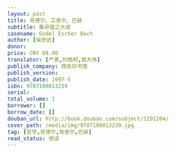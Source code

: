 ```yaml
---
layout: post
title: 哥德尔、艾舍尔、巴赫
subtitle: 集异璧之大成
casename: Godel Escher Bach
author: [侯世达]
donor: 
price: CNY 88.00
translator: [严勇,刘皓明,莫大伟]
publish_company: 商务印书馆
publish_version: 
publish_date: 1997-5
isbn: 9787100013239
serial: 
total_volume: 1
borrower: []
borrow_date: []
douban_url: http://book.douban.com/subject/1291204/
cover_path: /media/img/9787100013239.jpg
tag: [哲学,哥德尔,埃舍尔,巴赫]
read_status: 想读
---
```

